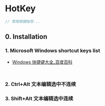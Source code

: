 # HotKey

```c#
// 常用按键指导...
```

## 0. Installation

### 1. Microsoft Windows shortcut keys list

- [Windows 快捷键大全\_百度百科](https://baike.baidu.com/item/Windows%E5%BF%AB%E6%8D%B7%E9%94%AE%E5%A4%A7%E5%85%A8/407192?fr=aladdin)

```c#



```

### 2. Ctrl+Alt 文本编辑选中不连续

### 3. Shift+Alt 文本编辑选中连续
